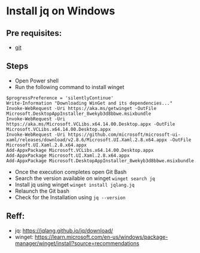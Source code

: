 # Install jq on Windows
## Pre requisites:
 * [git](https://git-scm.com/download/win)

## Steps
  * Open Power shell
  * Run the following command to install winget
```
$progressPreference = 'silentlyContinue'
Write-Information "Downloading WinGet and its dependencies..."
Invoke-WebRequest -Uri https://aka.ms/getwinget -OutFile Microsoft.DesktopAppInstaller_8wekyb3d8bbwe.msixbundle
Invoke-WebRequest -Uri https://aka.ms/Microsoft.VCLibs.x64.14.00.Desktop.appx -OutFile Microsoft.VCLibs.x64.14.00.Desktop.appx
Invoke-WebRequest -Uri https://github.com/microsoft/microsoft-ui-xaml/releases/download/v2.8.6/Microsoft.UI.Xaml.2.8.x64.appx -OutFile Microsoft.UI.Xaml.2.8.x64.appx
Add-AppxPackage Microsoft.VCLibs.x64.14.00.Desktop.appx
Add-AppxPackage Microsoft.UI.Xaml.2.8.x64.appx
Add-AppxPackage Microsoft.DesktopAppInstaller_8wekyb3d8bbwe.msixbundle
```
  * Once the execution completes open Git Bash
  * Search the version available on winget  ` winget search jq `
  * Install jq using winget ` winget install jqlang.jq `
  * Relaunch the Git bash 
  * Check for the Installation using  ` jq --version `

## Reff: 
  * jq: https://jqlang.github.io/jq/download/
  * winget: https://learn.microsoft.com/en-us/windows/package-manager/winget/install?source=recommendations

